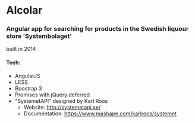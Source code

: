Alcolar
=======

### Angular app for searching for products in the Swedish liquour store 'Systembolaget'
built in 2014

#### Tech:
+ AngularJS
+ LESS
+ Boostrap 3
+ Promises with jQuery.deferred
+ "SystemetAPI" designed by Karl Roos
  +  Website: http://systemetapi.se/
  + Documentation: https://www.mashape.com/karlroos/systemet
